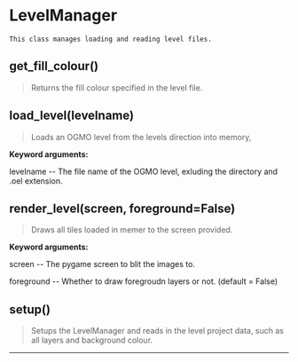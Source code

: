 # LevelManager 
 ```
 This class manages loading and reading level files. 
```
## get_fill_colour() 

  

 > Returns the fill colour specified in the level file. 

## load_level(levelname) 

  

 > Loads an OGMO level from the levels direction into memory, 

 

 **Keyword arguments:**

 levelname -- The file name of the OGMO level, exluding the directory and .oel extension. 

## render_level(screen, foreground=False) 

  

 > Draws all tiles loaded in memer to the screen provided.

 

 **Keyword arguments:**

 screen -- The pygame screen to blit the images to.

 foreground -- Whether to draw foregroudn layers or not. (default = False) 

## setup() 

  

 > Setups the LevelManager and reads in the level project data, such as all layers and background colour. 

--- 
